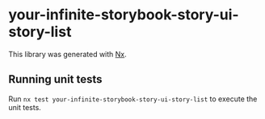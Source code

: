 # your-infinite-storybook-story-ui-story-list

This library was generated with [Nx](https://nx.dev).

## Running unit tests

Run `nx test your-infinite-storybook-story-ui-story-list` to execute the unit tests.
